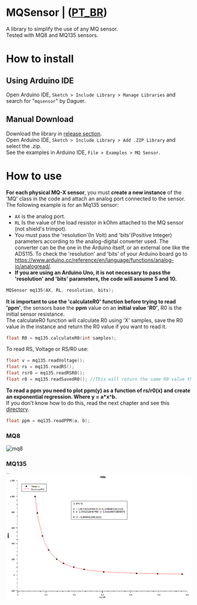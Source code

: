 # MQSensor | ([PT_BR](./READMEptbr.md))
A library to simplify the use of any MQ sensor.  
Tested with MQ8 and MQ135 sensors.  

# How to install 
## Using Arduino IDE  
Open Arduino IDE, `Sketch > Include Library > Manage Libraries` and search for "`mqsensor`" by Daguer.  

## Manual Download  
Download the library in [release section](https://github.com/daguerpedro/MQSensor/releases).  
Open Arduino IDE, `Sketch > Include Library > Add .ZIP Library` and select the .zip.  
See the examples in Arduino IDE, `File > Examples > MQ Sensor`.  

# How to use  
**For each physical MQ-X sensor**, you must **create a new instance** of the 'MQ' class in the code and attach an analog port connected to the sensor.  
The following example is for an Mq135 sensor:  
- `AX` is the analog port.
- `RL` Is the value of the load resistor in kOhm attached to the MQ sensor (not shield's trimpot). 
- You must pass the 'resolution'(In Volt) and 'bits'(Positive Integer) parameters according to the analog-digital converter used. The converter can be the one in the Arduino itself, or an external one like the ADS115. To check the 'resolution' and 'bits' of your Arduino board go to https://www.arduino.cc/reference/en/language/functions/analog-io/analogread/. 
- **If you are using an Arduino Uno, it is not necessary to pass the 'resolution' and 'bits' parameters, the code will assume 5 and 10.**
```c++
MQSensor mq135(AX, RL, resolution, bits);
```
**It is important to use the 'calculateR0' function before trying to read 'ppm'**, the sensors base the **ppm** value on an **initial value 'R0'**, R0 is the initial sensor resistance.  
The calculateR0 function will calculate R0 using 'X' samples, save the R0 value in the instance and return the R0 value if you want to read it.
```c++
float R0 = mq135.calculateR0(int samples);
```

To read RS, Voltage or RS/R0 use:  
```c++
float v = mq135.readVoltage();
float rs = mq135.readRS();
float rsr0 = mq135.readRSR0();
float r0 = mq135.readSavedR0(); //This will return the same R0 value that is used to divide RS/R0
```
**To read a ppm you need to plot ppm(y) as a function of rs/r0(x) and create an exponential regression. Where y = a*x^b.**  
If you don't know how to do this, read the next chapter and see this [directory](./dados).
```c++
float ppm = mq135.readPPM(a, b);
```

### MQ8 
![mq8](./dados/mq8.png)

### MQ135
![mq135](./dados/mq135.png)

